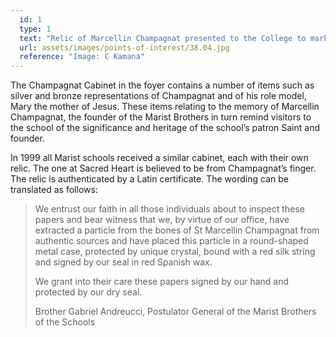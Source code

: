 ```yaml
---
  id: 1
  type: 1
  text: "Relic of Marcellin Champagnat presented to the College to mark his canonisation in 1999. "
  url: assets/images/points-of-interest/38.04.jpg
  reference: "Image: C Kamana"
---
```

The Champagnat Cabinet in the foyer contains a number of items such as silver and bronze representations of Champagnat and of his role model, Mary the mother of Jesus. These items relating to the memory of Marcellin Champagnat, the founder of the Marist Brothers in turn remind visitors to the school of the significance and heritage of the school’s patron Saint and founder.

In 1999 all Marist schools received a similar cabinet, each with their own relic. The one at Sacred Heart is believed to be from Champagnat’s finger. The relic is authenticated by a Latin certificate. The wording can be translated as follows:

> We entrust our faith in all those individuals about to inspect these papers and bear witness that we, by virtue of our office, have extracted a particle from the bones of St Marcellin Champagnat from authentic sources and have placed this particle in a round-shaped metal case, protected by unique crystal, bound with a red silk string and signed by our seal in red Spanish wax.
> 
> We grant into their care these papers signed by our hand and protected by our dry seal.
> 
> <footer>Brother Gabriel Andreucci, Postulator General of the Marist Brothers of the Schools</footer>
        
